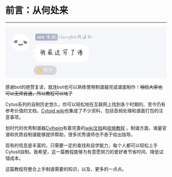 # 前言：从何处来

---

<img src="index.assets/image-20240504000505583.png" alt="image-20240504000505583" style="zoom:67%;" />

感谢bot的绝赞复读，就连bot也可以熟练使用制谱器完成谱面制作！~~相信大家也可以无师自通，所以教程可以咕了~~

Cytus系列的自制历史悠久，你可以轻松地在互联网上找到各个时期的、至今仍有参考价值的文档，[Cytoid wiki](https://sites.google.com/site/cytoidcommunity)也集成了不少资料，包括音频处理和谱面打包的注意事项。

划时代的优秀制谱器[Cylheim](https://github.com/Horiztar/Cylheim-Windows/)有着完善的[wiki文档](https://github.com/Horiztar/Cylheim-Windows/wiki)和[视频教程](https://www.bilibili.com/video/BV1Ly4y1m7Np) 。制谱方面，海量官谱和优质自制谱能够提供帮助，很多优秀谱师也不吝于给出指导。

现有的信息是丰富的，只需要一定的查找和自学能力，每个人都可以轻松上手CytusⅡ自制。我希望，这一篇教程能够为有意愿努力的爱好者节省时间、降低试错成本。

这篇教程将整合上手制谱需要的知识，以及，更多的一点点。
